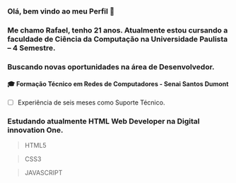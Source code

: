 ### Olá, bem vindo ao meu Perfil 👋

### Me chamo Rafael, tenho 21 anos. Atualmente estou cursando a faculdade de Ciência da Computação na Universidade Paulista – 4 Semestre. 
### Buscando novas oportunidades na área de Desenvolvedor. 

#### 🎓 Formação Técnico em Redes de Computadores - Senai Santos Dumont 

 - [ ] Experiência de seis meses como Suporte Técnico. 
   
### Estudando atualmente HTML Web Developer na Digital innovation One.  

> HTML5       

>  CSS3

> JAVASCRIPT 

